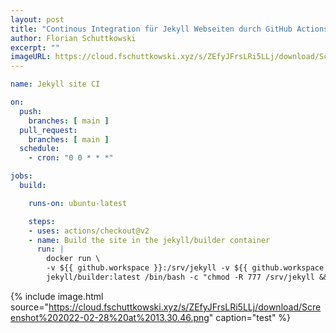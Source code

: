 ```yaml
---
layout: post
title: "Continous Integration für Jekyll Webseiten durch GitHub Actions ist so einfach wie noch nie"
author: Florian Schuttkowski
excerpt: ""
imageURL: https://cloud.fschuttkowski.xyz/s/ZEfyJFrsLRi5LLj/download/Screenshot%202022-02-28%20at%2013.30.46.png
---
```


```yaml
name: Jekyll site CI

on:
  push:
    branches: [ main ]
  pull_request:
    branches: [ main ]
  schedule:
    - cron: "0 0 * * *"

jobs:
  build:

    runs-on: ubuntu-latest

    steps:
    - uses: actions/checkout@v2
    - name: Build the site in the jekyll/builder container
      run: |
        docker run \
        -v ${{ github.workspace }}:/srv/jekyll -v ${{ github.workspace }}/_site:/srv/jekyll/_site \
        jekyll/builder:latest /bin/bash -c "chmod -R 777 /srv/jekyll && jekyll build --future"
```

{% include image.html source="https://cloud.fschuttkowski.xyz/s/ZEfyJFrsLRi5LLj/download/Screenshot%202022-02-28%20at%2013.30.46.png" caption="test" %}
